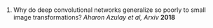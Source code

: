 
###
1. Why do deep convolutional networks generalize so poorly to small image transformations? *Aharon Azulay et al, Arxiv* **2018**
